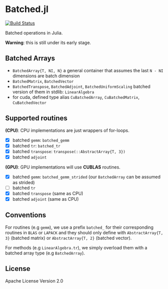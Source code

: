 # Batched.jl

[![Build Status](https://travis-ci.org/Roger-luo/Batched.jl.svg?branch=master)](https://travis-ci.org/Roger-luo/Batched.jl)

Batched operations in Julia.

**Warning**: this is still under its early stage.

## Batched Arrays

- `BatchedArray{T, NI, N}` a general container that assumes the last `N - NI` dimensions are batch dimension
- `BatchedMatrix`, `BatchedVector`
- `BatchedTranspose`, `BatchedAdjoint`, `BatchedUniformScaling` batched version of them in stdlib: `LinearAlgebra`
- for cuda, defined type alias `CuBatchedArray`, `CuBatchedMatrix`, `CuBatchedVector`

## Supported routines

**(CPU)**: CPU implementations are just wrappers of for-loops.

- [x] batched `gemm`: `batched_gemm`
- [x] batched `tr`: `batched_tr`
- [x] batched `transpose`: `transpose(::AbstractArray{T, 3})`
- [x] batched `adjoint`

**(GPU)**: GPU implementations will use **CUBLAS** routines.

- [x] batched `gemm`: `batched_gemm_strided` (our `BatchedArray` can be assumed as strided)
- [ ] batched `tr`
- [x] batched `transpose` (same as CPU)
- [x] batched `adjoint` (same as CPU)

## Conventions

For routines (e.g `gemm`), we use a prefix `batched_` for their corresponding routines in `BLAS` or `LAPACK` and they should
only define with `AbstractArray{T, 3}` (batched matrix) or `AbstractArray{T, 2}` (batched vector).

For methods (e.g `LinearAlgebra.tr`), we simply overload them with a batched array type (e.g `BatchedArray`).

## License

Apache License Version 2.0
